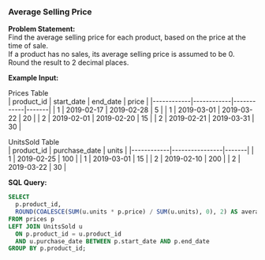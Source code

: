 ### Average Selling Price

**Problem Statement:**  
Find the average selling price for each product, based on the price at the time of sale.  
If a product has no sales, its average selling price is assumed to be 0.  
Round the result to 2 decimal places.

**Example Input:**

Prices Table  
| product_id | start_date | end_date   | price |
|------------|------------|------------|-------|
| 1          | 2019-02-17 | 2019-02-28 | 5     |
| 1          | 2019-03-01 | 2019-03-22 | 20    |
| 2          | 2019-02-01 | 2019-02-20 | 15    |
| 2          | 2019-02-21 | 2019-03-31 | 30    |

UnitsSold Table  
| product_id | purchase_date | units |
|------------|----------------|-------|
| 1          | 2019-02-25     | 100   |
| 1          | 2019-03-01     | 15    |
| 2          | 2019-02-10     | 200   |
| 2          | 2019-03-22     | 30    |

**SQL Query:**
```sql
SELECT 
  p.product_id,
  ROUND(COALESCE(SUM(u.units * p.price) / SUM(u.units), 0), 2) AS average_price
FROM prices p
LEFT JOIN UnitsSold u 
  ON p.product_id = u.product_id 
  AND u.purchase_date BETWEEN p.start_date AND p.end_date
GROUP BY p.product_id;
```
